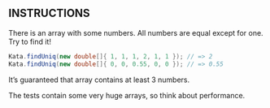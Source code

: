 ## INSTRUCTIONS

There is an array with some numbers. All numbers are equal except for one. Try to find it!
```java
Kata.findUniq(new double[]{ 1, 1, 1, 2, 1, 1 }); // => 2
Kata.findUniq(new double[]{ 0, 0, 0.55, 0, 0 }); // => 0.55
```
It’s guaranteed that array contains at least 3 numbers.

The tests contain some very huge arrays, so think about performance.
